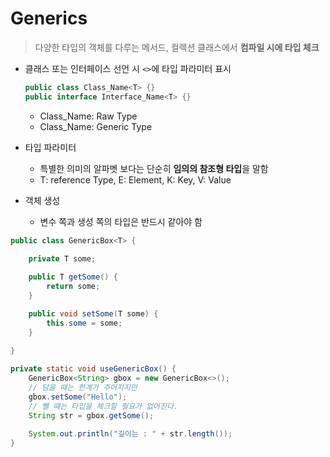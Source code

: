 # Generics

>  다양한 타입의 객체를 다루는 메서드, 컬렉션 클래스에서 **컴파일 시에 타입 체크** 

* 클래스 또는 인터페이스 선언 시 `<>`에 타입 파라미터 표시

  ```java
  public class Class_Name<T> {}
  public interface Interface_Name<T> {}
  ```

  * Class_Name: Raw Type
  * Class_Name<T>: Generic Type

* 타입 파라미터

  * 특별한 의미의 알파벳 보다는 단순히 **임의의 참조형 타입**을 말함
  * T: reference Type, E: Element, K: Key, V: Value


* 객체 생성
  * 변수 쪽과 생성 쪽의 타입은 반드시 같아야 함

```java
public class GenericBox<T> {
	
	private T some;

	public T getSome() {
		return some;
	}

	public void setSome(T some) {
		this.some = some;
	}
	
}
```

```java
private static void useGenericBox() {
    GenericBox<String> gbox = new GenericBox<>();
    // 담을 때는 한계가 주어지지만
    gbox.setSome("Hello");
    // 뺄 때는 타입을 체크할 필요가 없어진다.
    String str = gbox.getSome();
    
    System.out.println("길이는 : " + str.length());
}
```

